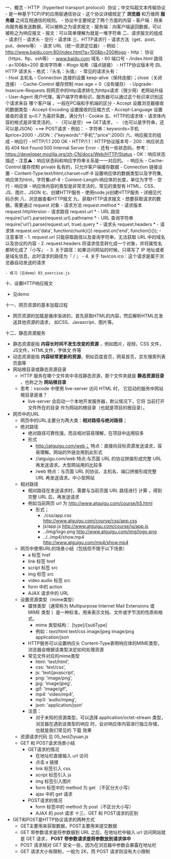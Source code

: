 一、概念
    - HTTP（hypertext transport protocol）协议；中文叫超文本传输协议
    - 是一种基于TCP/IP的应用层通信协议
    - 这个协议详细规定了 **浏览器** 和万维网 **服务器** 之间互相通信的规则。
    - 协议中主要规定了两个方面的内容
        - 客户端：用来向服务器发送数据，可以被称之为请求报文
        - 服务端：向客户端返回数据，可以被称之为响应报文
    - 报文：可以简单理解为就是一堆字符串
二、请求报文的组成
    - 请求行
    - 请求头
    - 空行
    - 请求体
三、HTTP请求行
    - 请求方法（get、post、put、delete等）
    - 请求 URL（统一资源定位器）
        - 例如：http://www.baidu.com:80/index.html?a=100&b=200#logo
            - http： 协议（https、ftp、ssh等）
            - www.baidu.com 域名
            - 80 端口号
            - /index.html 路径
            - a=100&b=200 查询字符串
            - #logo 哈希（锚点链接）
    - HTTP协议版本号
四、HTTP 请求头
    - 格式：『头名：头值』
    - 常见的请求头有：  
        - Host            主机名
        - Connection      连接的设置 keep-alive（保持连接）；close（关闭连接）
        - Cache-Control   缓存控制   max-age = 0（没有缓存）
        - Upgrade-Insecure-Requests  将网页中的http请求转化为https请求（很少用）老网站升级
        - User-Agent      用户代理，客户端字符串标识，服务器可以通过这个标识来识别这个请求来自
                          哪个客户端 ，一般在PC端和手机端的区分
        - Accept          设置浏览器接收的数据类型
        - Accept-Encoding 设置接收的压缩方式
        - Accept-Language 设置接收的语言 q=0.7 为喜好系数，满分为1
        - Cookie 
五、HTTP的请求体
    - 请求体内容的格式是非常灵活的，
        - （可以是空）==> GET请求，
        - （也可以是字符串，还可以是JSON）===> POST请求
    - 例如：
        - 字符串：keywords=手机&price=2000
        - JSON：{"keywords":"手机","price":2000} 
六、响应报文的组成
    - 响应行
        - HTTP/1.1 200 OK
            - HTTP/1.1：HTTP协议版本号
            - 200：响应状态码 404 Not Found 500 Internal Server Error
            - 还有一些状态码，参考：https://developer.mozilla.org/zh-CN/docs/Web/HTTP/Status
            - OK：响应状态描述
            - 注意⚠️：响应状态码和响应字符串关系是一一对应的。
    - 响应头
        - Cache-Control:缓存控制 private 私有的，只允许客户端缓存数据
        - Connection 链接设置
        - Content-Type:text/html;charset=utf-8 设置响应体的数据类型以及字符集,响应体为html，字符集utf-8
        - Content-Length:响应体的长度，单位为字节
    - 空行
    - 响应体
        - 响应体内容的类型是非常灵活的，常见的类型有 HTML、CSS、JS、图片、JSON
七、创建HTTP服务
    - 使用node.js创建HTTP服务
    - 详细见代码示例
八、浏览器查看HTTP报文
九、获取HTTP请求报文
    - 想要获取请求的数据，需要通过 request 对象
        - 请求方法          request.method                                  *
        - 请求版本          request.httpVersion
        - 请求路径          request.url                                     *
        - URL 路径         require('url').parse(request.url).pathname       *
        - URL 查询字符串    require('url').parse(request.url, true).query    *
        - 请求头            request.headers                                 *
        - 请求体            request.on('data', function(chunk){})
                           request.on('end', function(){});
    - 注意事项
        - 1. request.url 只能获取路径以及查询字符串，无法获取 URL 中的域名以及协议的内容
        - 2. request.headers 将请求信息转化成一个对象，并将属性名都转化成了『小写』
        - 3. 关于路径：如果访问网站的时候，只填写了 IP 地址或者是域名信息，此时请求的路径为『 / 』
        - 4. 关于 favicon.ico：这个请求是属于浏览器自动发送的请求

    - 练习（见demo）03_exercise.js
十、设置HTTP响应报文
- 见demo

十一、网页资源的基本加载过程
- 网页资源的加载是循序渐进的，首先获取HTML的内容，然后解析HTML在发送其他资源的请求，
如CSS、Javascript、图片等。

十二、静态资源服务
- 静态资源是指 **内容长时间不发生改变的资源** ，例如图片，视频，CSS 文件，JS文件，HTML文件，字体文
件等
- 动态资源是指 **内容经常更新的资源**，例如百度首页，网易首页，京东搜索列表页面等
- 网站根目录或静态资源目录
    - HTTP 服务在哪个文件夹中寻找静态资源，那个文件夹就是 **静态资源目录** ，也称之为 **网站根目录**
    - 思考：vscode 中使用 live-server 访问 HTML 时， 它启动的服务中网站根目录是谁？
        - live-server 会启动一个本地开发服务器，默认情况下，它将 当前打开文件所在的目录 作为网站的根目录（也就是项目的根目录）。
- 网页中的URL
    - 网页中的URL主要分为两大类：**相对路径与绝对路径**；
    - 绝对路径
        - 绝对路径可靠性强，而且相对容易理解，在项目中运用较多
        - 形式
            - http://atguigu.com/web； 特点：直接向目标资源发送请求，容易理解。网站的外链会用到此形式
            - //atguigu.com/web 特点:与页面 URL 的协议拼接形成完整 URL再发送请求。大型网站用的比较多
            - /web 特点：与页面 URL 的协议、主机名、端口拼接形成完整 URL 再发送请求。中小型网站
    - 相对路径
        - 相对路径在发送请求时，需要与当前页面 URL 路径进行 计算 ，得到完整 URL 后，再发送请求
        - 例如当前网页 url 为 http://www.atguigu.com/course/h5.html
            - 形式；
                - ./css/app.css        http://www.atguigu.com/course/css/app.css
                - js/app.js            http://www.atguigu.com/course/js/app.js
                - ../img/logo.png      http://www.atguigu.com/img/logo.png
                - ../../mp4/show.mp4   http://www.atguigu.com/mp4/show.mp4
    - 网页中使用URL的场景小结（包括但不限于以下场景）
        - a           标签 href
        - link        标签 href
        - script      标签 src
        - img         标签 src
        - video audio 标签 src
        - form 中的 action
        - AJAX 请求中的 URL
    - 设置资源类型（mime类型）
        - 媒体类型（通常称为 Multipurpose Internet Mail Extensions 或 MIME 类型 ）是一种标准，用来表示文档、文件或字节流的性质和格式。
            - mime 类型结构： [type]/[subType]
            - 例如：text/html text/css image/jpeg image/png application/json
        - HTTP服务可以设置响应头 Content-Type表明响应体的MIME类型，浏览器会根据该类型决定如何处理资源
        - 常见文件对应的mime类型
            - html: 'text/html',
            - css: 'text/css',
            - js: 'text/javascript',
            - png: 'image/png',
            - jpg: 'image/jpeg',
            - gif: 'image/gif',
            - mp4: 'video/mp4',
            - mp3: 'audio/mpeg',
            - json: 'application/json'
        - 注意：
            - 对于未知的资源类型，可以选择 application/octet-stream 类型，浏览器在遇到该类型的响应
时，会对响应体内容进行独立存储，也就是我们常见的 下载 效果
    - 资源请求代码 见 05_testZiyuan.js
    - GET 和 POST请求场景小结
        - GET请求的情况
            - 在地址栏直接输入 url 访问
            - 点击 a 链接
            - link 标签引入 css
            - script 标签引入 js
            - img 标签引入图片
            - form 标签中的 method 为 get （不区分大小写）
            - ajax 中的 get 请求
        - POST请求的情况
            - form 标签中的 method 为 post（不区分大小写）
            - AJAX 的 post 请求
十三、GET 和 POST请求的区别
- GET和POST是HTTP协议请求的两种方式
    - GET主要用来获取数据，POST主要用来提交数据
    - GET 带参数请求是将参数缀到 URL 之后，在地址栏中输入 url 访问网站就是 GET 请求，
    **POST 带参数请求是将参数放到请求体中**
    - POST 请求相对 GET 安全一些，因为在浏览器中参数会暴露在地址栏
    - GET 请求大小有限制，一般为 2K，而 POST 请求则没有大小限制
